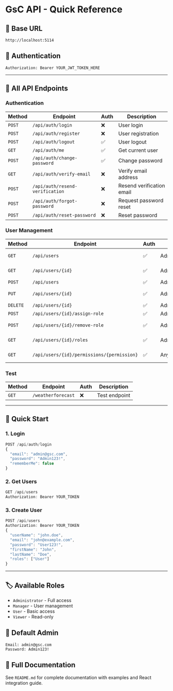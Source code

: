 # GsC API - Quick Reference

## 🔗 Base URL

```
http://localhost:5114
```

## 🔑 Authentication

```
Authorization: Bearer YOUR_JWT_TOKEN_HERE
```

---

## 📡 All API Endpoints

### **Authentication**

| Method | Endpoint                        | Auth | Description               |
| ------ | ------------------------------- | ---- | ------------------------- |
| `POST` | `/api/auth/login`               | ❌   | User login                |
| `POST` | `/api/auth/register`            | ❌   | User registration         |
| `POST` | `/api/auth/logout`              | ✅   | User logout               |
| `GET`  | `/api/auth/me`                  | ✅   | Get current user          |
| `POST` | `/api/auth/change-password`     | ✅   | Change password           |
| `GET`  | `/api/auth/verify-email`        | ❌   | Verify email address      |
| `POST` | `/api/auth/resend-verification` | ❌   | Resend verification email |
| `POST` | `/api/auth/forgot-password`     | ❌   | Request password reset    |
| `POST` | `/api/auth/reset-password`      | ❌   | Reset password            |

### **User Management**

| Method   | Endpoint                                   | Auth | Role          | Description      |
| -------- | ------------------------------------------ | ---- | ------------- | ---------------- |
| `GET`    | `/api/users`                               | ✅   | Admin/Manager | Get all users    |
| `GET`    | `/api/users/{id}`                          | ✅   | Admin/Manager | Get user by ID   |
| `POST`   | `/api/users`                               | ✅   | Admin         | Create user      |
| `PUT`    | `/api/users/{id}`                          | ✅   | Admin         | Update user      |
| `DELETE` | `/api/users/{id}`                          | ✅   | Admin         | Delete user      |
| `POST`   | `/api/users/{id}/assign-role`              | ✅   | Admin         | Assign role      |
| `POST`   | `/api/users/{id}/remove-role`              | ✅   | Admin         | Remove role      |
| `GET`    | `/api/users/{id}/roles`                    | ✅   | Admin/Manager | Get user roles   |
| `GET`    | `/api/users/{id}/permissions/{permission}` | ✅   | Any           | Check permission |

### **Test**

| Method | Endpoint           | Auth | Description   |
| ------ | ------------------ | ---- | ------------- |
| `GET`  | `/weatherforecast` | ❌   | Test endpoint |

---

## 🎯 Quick Start

### 1. Login

```javascript
POST /api/auth/login
{
  "email": "admin@gsc.com",
  "password": "Admin123!",
  "rememberMe": false
}
```

### 2. Get Users

```javascript
GET /api/users
Authorization: Bearer YOUR_TOKEN
```

### 3. Create User

```javascript
POST /api/users
Authorization: Bearer YOUR_TOKEN
{
  "userName": "john.doe",
  "email": "john@example.com",
  "password": "User123!",
  "firstName": "John",
  "lastName": "Doe",
  "roles": ["User"]
}
```

---

## 🏷️ Available Roles

- `Administrator` - Full access
- `Manager` - User management
- `User` - Basic access
- `Viewer` - Read-only

## 🔐 Default Admin

```
Email: admin@gsc.com
Password: Admin123!
```

## 📖 Full Documentation

See `README.md` for complete documentation with examples and React integration guide.
